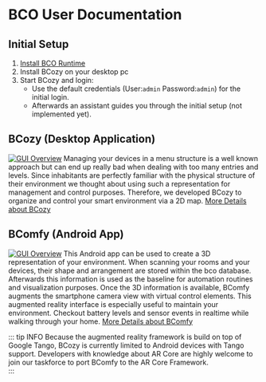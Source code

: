 ---
---
# BCO User Documentation

## Initial Setup

1. [Install BCO Runtime](/user/installation.md)
2. Install BCozy on your desktop pc
3. Start BCozy and login:
   * Use the default credentials (User:```admin``` Password:```admin```) for the initial login.
   * Afterwards an assistant guides you through the initial setup (not implemented yet).

## BCozy (Desktop Application)
[![GUI Overview](/images/bcozy/bcozy_gui_overview.png)](bcozy.md)
Managing your devices in a menu structure is a well known approach but can end up really bad when dealing with too many entries and levels.
Since inhabitants are perfectly familiar with the physical structure of their environment we thought about using such a representation for management and control purposes.
Therefore, we developed BCozy to organize and control your smart environment via a 2D map.
[More Details about BCozy](bcozy.md)

## BComfy (Android App)
[![GUI Overview](/images/bcomfy/2_interact_3.jpg)](bcomfy.md)
This Android app can be used to create a 3D representation of your environment.
When scanning your rooms and your devices, their shape and arrangement are stored within the bco database.
Afterwards this information is used as the baseline for automation routines and visualization purposes.
Once the 3D information is available, BComfy augments the smartphone camera view with virtual control elements.
This augmented reality interface is especially useful to maintain your environment.
Checkout battery levels and sensor events in realtime while walking through your home.
[More Details about BComfy](bcomfy.md)

::: tip INFO
Because the augmented reality framework is build on top of Google Tango, BCozy is currently limited to Android devices with Tango support. Developers with knowledge about AR Core are highly welcome to join our taskforce to port BComfy to the AR Core Framework.  
:::
